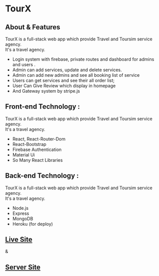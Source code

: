 <div>
  <h1>TourX</h1>
</div>

<div>
  <h2>About & Features</h2>
  <p>TourX is a full-stack web app which provide Travel and Toursim service agency. <br />It's a travel agency.</p>
  <ul>
    <li>Login system with firebase, private routes and dashboard for admins and users .</li>
    <li>Admin can add services, update and delete services.</li>
    <li>Admin can add new admins and see all booking list of service</li>
    <li>Users can get services and see their all order list;</li>
    <li>User Can Give Review which display in homepage</li>
    <li>And Gateway system by stripe.js</li>
  </ul>
</div>

<div>
  <h2>Front-end Technology :</h2>
  <p>TourX is a full-stack web app which provide Travel and Toursim service agency. <br />It's a travel agency.</p>
  <ul>
    <li>React, React-Router-Dom</li>
    <li>React-Bootstrap</li>
    <li>Firebase Authentication</li>
    <li>Material Ui</li>
    <li>So Many React Libraries</li>
  </ul>
</div>
<div>
  <h2>Back-end Technology :</h2>
  <p>TourX is a full-stack web app which provide Travel and Toursim service agency. <br />It's a travel agency.</p>
  <ul>
   <li>Node.js</li>
   <li>Express</li>
   <li>MongoDB</li>
   <li>Heroku (for deploy)</li>
</div>

<div>
  <h2>
  <a href="https://twitter.com/" target='_blank'>Live Site </a>
  </h2>
  &
  <h2>
  <a href="https://github.com/priya-nusrat18/TourX-Server" target='_blank'>Server Site </a>
  </h2>
</div>
